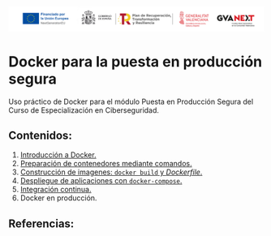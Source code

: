 ![Logotipos Fondos Next Generation](./imagenes/Logotipo_ME_FP_GV_FSE.png)
# Docker para la puesta en producción segura
Uso práctico de Docker para el módulo Puesta en Producción Segura del Curso de Especialización en Ciberseguridad.

## Contenidos:
1. [Introducción a Docker.](Contenidos/L01_Intro_docker.md)
2. [Preparación de contenedores mediante comandos.](Contenidos/L02_Contenedor_comandos.md)
3. [Construcción de imagenes: `docker build` y  *Dockerfile*.](Contenidos/L03_build_dockerfile.md)
4. [Despliegue de aplicaciones con `docker-compose`.](Contenidos/L04_docker-compose.md)
5. [Integración continua.](Contenidos/L05_Integración_Continua.md)
6. Docker en producción.
## Referencias:
